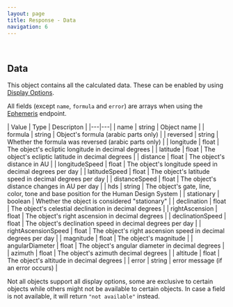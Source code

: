 ```yaml
---
layout: page
title: Response - Data
navigation: 6
---
```


<style>
	.inner a {
		color: royalblue;
		font-weight: bold;
	}
	.inner code {
		font-size: 100%;
	}
	.navigation li {
		padding: 0.3vh;
	}
	.sidebar {
		min-width: 300px;
	}
	.sidebar .sidebar-main {
	    height: calc(100% - 50px);
	    overflow-y: auto;
	}
	@media (max-width: 745px) {
		.sidebar .sidebar-main {
		    height: calc(100% - 320px);
		}
	}
</style>

<br>

## Data

This object contains all the calculated data. These can be enabled by using [Display Options](/astrologico/param_display.html).

All fields (except `name`, `formula` and `error`) are arrays when using the [Ephemeris](/astrologico/v1_ephemeris.html) endpoint.

| Value | Type | Descripton |
|---|---|
| name | string | Object name |
| formula | string | Object's formula (arabic parts only) |
| reversed | string | Whether the formula was reversed (arabic parts only) |
| longitude | float | The object's ecliptic longitude in decimal degrees |
| latitude | float | The object's ecliptic latitude in decimal degrees |
| distance | float | The object's distance in AU |
| longitudeSpeed | float | The object's longitude speed in decimal degrees per day |
| latitudeSpeed | float | The object's latitude speed in decimal degrees per day |
| distanceSpeed | float | The object's distance changes in AU per day |
| hds | string | The object's gate, line, color, tone and base position for the Human Design System |
| stationary | boolean | Whether the object is considered "stationary" |
| declination | float | The object's celestial declination in decimal degrees |
| rightAscension | float | The object's right ascension in decimal degrees |
| declinationSpeed | float | The object's declination speed in decimal degrees per day |
| rightAscensionSpeed | float | The object's right ascension speed in decimal degrees per day |
| magnitude | float | The object's magnitude |
| angularDiameter | float | The object's angular diameter in decimal degrees |
| azimuth | float | The object's azimuth decimal degrees |
| altitude | float | The object's altitude in decimal degrees |
| error | string | error message (if an error occurs) |

Not all objects support all display options, some are exclusive to certain objects while others might not be available to certain objects. In case a field is not available, it will return `"not available"` instead.

<br><br><br>